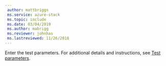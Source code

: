 ```yaml
---
 author: mattbriggs
 ms.service: azure-stack
 ms.topic: include
 ms.date: 03/04/2019
 ms.author: mabrigg
 ms.reviewer: johnhas
 ms.lastreviewed: 11/26/2018
---
```


Enter the test parameters. For additional details and instructions, see [Test parameters](../azure-stack-vaas-parameters.md#test-parameters).